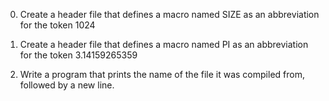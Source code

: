 0. Create a header file that defines a macro named SIZE as an abbreviation for the token 1024

1. Create a header file that defines a macro named PI as an abbreviation for the token 3.14159265359

2. Write a program that prints the name of the file it was compiled from, followed by a new line.
